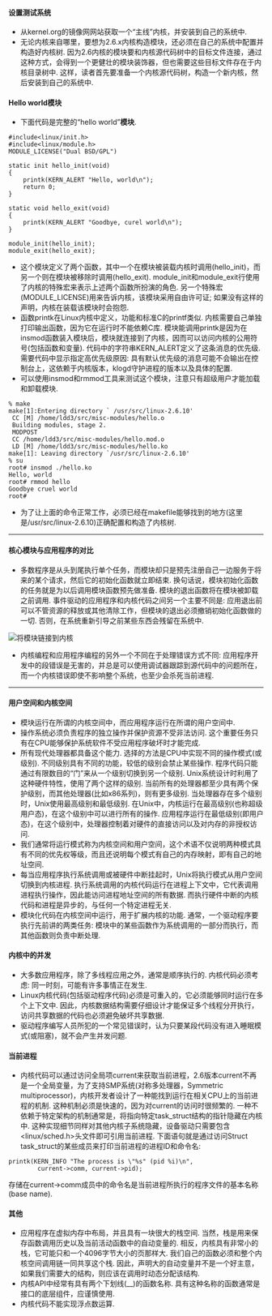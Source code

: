 #### 设置测试系统

- 从kernel.org的镜像网网站获取一个“主线”内核，并安装到自己的系统中. 
- 无论内核来自哪里，要想为2.6.x内核构造模块，还必须在自己的系统中配置并构造好内核树. 因为2.6内核的模块要和内核源代码树中的目标文件连接，通过这种方式，会得到一个更健壮的模块装饰器，但也需要这些目标文件存在于内核目录树中. 这样，读者首先要准备一个内核源代码树，构造一个新内核，然后安装到自己的系统中. 

#### Hello world模块

- 下面代码是完整的“hello world”**模块**. 

```
#include<linux/init.h>
#include<linux/module.h>
MODULE_LICENSE("Dual BSD/GPL")

static init hello_init(void)
{
    printk(KERN_ALERT "Hello, world\n");
    return 0;
}

static void hello_exit(void)
{
    printk(KERN_ALERT "Goodbye, curel world\n");
}

module_init(hello_init);
module_exit(hello_exit);
```
- 这个模块定义了两个函数，其中一个在模块被装载内核时调用(hello_init)，而另一个则在模块被移除时调用(hello_exit). module_init和module_exit行使用了内核的特殊宏来表示上述两个函数所扮演的角色. 另一个特殊宏(MODULE_LICENSE)用来告诉内核，该模块采用自由许可证; 如果没有这样的声明，内核在装载该模块时会抱怨. 
- 函数printk在Linux内核中定义，功能和标准C的printf类似. 内核需要自己单独打印输出函数，因为它在运行时不能依赖C库. 模块能调用printk是因为在insmod函数装入模块后，模块就连接到了内核，因而可以访问内核的公用符号(包括函数和变量). 代码中的字符串KERN_ALERT定义了这条消息的优先级. 需要代码中显示指定高优先级原因: 具有默认优先级的消息可能不会输出在控制台上，这依赖于内核版本，klogd守护进程的版本以及具体的配置. 
- 可以使用insmod和rmmod工具来测试这个模块，注意只有超级用户才能加载和卸载模块. 

```
% make
make[1]:Entering directory ` /usr/src/linux-2.6.10'
 CC [M] /home/ldd3/src/misc-modules/hello.o
 Building modules, stage 2.
 MODPOST
 CC /home/ldd3/src/misc-modules/hello.mod.o
 LD [M] /home/ldd3/src/misc-modules/hello.ko 
make[1]: Leaving directory `/usr/src/linux-2.6.10'
% su
root# insmod ./hello.ko
Hello, world
root# rmmod hello
Goodbye cruel world
root#
```

- 为了让上面的命令正常工作，必须已经在makefile能够找到的地方(这里是/usr/src/linux-2.6.10)正确配置和构造了内核树. 

---

#### 核心模块与应用程序的对比

- 多数程序是从头到尾执行单个任务，而模块却只是预先注册自己一边服务于将来的某个请求，然后它的初始化函数就立即结束. 换句话说，模块初始化函数的任务就是为以后调用模块函数预先做准备. 模块的退出函数将在模块被卸载之前调用. 事件驱动的应用程序和内核代码之间另一个主要不同是: 应用退出前可以不管资源的释放或其他清除工作，但模块的退出必须撤销初始化函数做的一切. 否则，在系统重新引导之前某些东西会残留在系统中. 

![将模块链接到内核](images/1.PNG)

- 内核编程和应用程序编程的另外一个不同在于处理错误方式不同: 应用程序开发中的段错误是无害的，并总是可以使用调试器跟踪到源代码中的问题所在，而一个内核错误即使不影响整个系统，也至少会杀死当前进程. 

---

#### 用户空间和内核空间

- 模块运行在所谓的内核空间中，而应用程序运行在所谓的用户空间中. 
- 操作系统必须负责程序的独立操作并保护资源不受非法访问. 这个重要任务只有在CPU能够保护系统软件不受应用程序破坏时才能完成. 
- 所有现代处理器都具备这个能力. 选择的方法是CPU中实现不同的操作模式(或级别). 不同级别具有不同的功能，较低的级别会禁止某些操作. 程序代码只能通过有限数目的“门”来从一个级别切换到另一个级别. Unix系统设计时利用了这种硬件特性，使用了两个这样的级别. 当前所有的处理器都至少具有两个保护级别，而其他处理器(比如x86系列)，则有更多级别. 当处理器存在多个级别时，Unix使用最高级别和最低级别. 在Unix中，内核运行在最高级别(也称超级用户态)，在这个级别中可以进行所有的操作. 应用程序运行在最低级别(即用户态)，在这个级别中，处理器控制着对硬件的直接访问以及对内存的非授权访问. 
- 我们通常将运行模式称为内核空间和用户空间，这个术语不仅说明两种模式具有不同的优先权等级，而且还说明每个模式有自己的内存映射，即有自己的地址空间. 
- 每当应用程序执行系统调用或被硬件中断挂起时，Unix将执行模式从用户空间切换到内核进程. 执行系统调用的内核代码运行在进程上下文中，它代表调用进程执行操作，因此能访问进程地址空间的所有数据. 而执行硬件中断的内核代码和进程是异步的，与任何一个特定进程无关. 
- 模块化代码在内核空间中运行，用于扩展内核的功能. 通常，一个驱动程序要执行先前讲的两类任务: 模块中的某些函数作为系统调用的一部分而执行，而其他函数则负责中断处理. 

#### 内核中的并发

- 大多数应用程序，除了多线程应用之外，通常是顺序执行的. 内核代码必须考虑: 同一时刻，可能有许多事情正在发生. 
- Linux内核代码(包括驱动程序代码)必须是可重入的，它必须能够同时运行在多个上下文中. 因此，内核数据结构需要仔细设计才能保证多个线程分开执行，访问共享数据的代码也必须避免破坏共享数据. 
- 驱动程序编写人员所犯的一个常见错误时，认为只要某段代码没有进入睡眠模式(或阻塞)，就不会产生并发问题. 

#### 当前进程

- 内核代码可以通过访问全局项current来获取当前进程，2.6版本current不再是一个全局变量，为了支持SMP系统(对称多处理器，Symmetric multiprocessor)，内核开发者设计了一种能找到运行在相关CPU上的当前进程的机制. 这种机制必须是快速的，因为对current的访问时很频繁的. 一种不依赖于特定架构的机制通常是，将指向特定task_struct结构的指针隐藏在内核中. 这种实现细节同样对其他内核子系统隐藏，设备驱动只需要包含<linux/sched.h>头文件即可引用当前进程. 下面语句就是通过访问Struct task_struct的某些成员来打印当前进程的进程ID和命令名: 

```
printk(KERN_INFO "The process is \"%s" (pid %i)\n",
        current->comm, current->pid); 
```

存储在current->comm成员中的命令名是当前进程所执行的程序文件的基本名称(base name). 

#### 其他

- 应用程序在虚拟内存中布局，并且具有一块很大的栈空间. 当然，栈是用来保存函数调用历史以及当前活动函数中的自动变量的. 相反，内核具有非常小的栈，它可能只和一个4096字节大小的页那样大. 我们自己的函数必须和整个内核空间调用链一同共享这个栈. 因此，声明大的自动变量并不是一个好主意，如果我们需要大的结构，则应该在调用时动态分配该结构. 
- 内核API中经常有具有两个下划线(__)的函数名称. 具有这种名称的函数通常是接口的底层组件，应谨慎使用. 
- 内核代码不能实现浮点数运算. 